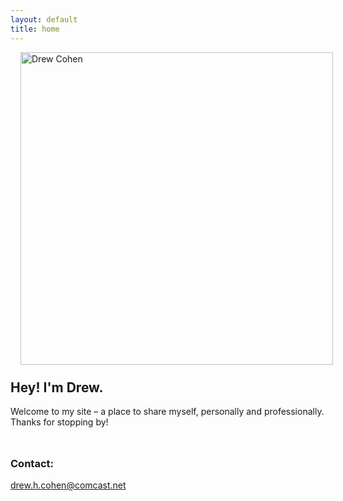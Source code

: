 ```yaml
---
layout: default
title: home
---
```


<img src="{{ '/assets/images/happy_drummer.jpg' | relative_url }}" 
     style="float:left; width:500px; height:500px; margin:0 1rem 1.5rem 1rem;" 
     alt="Drew Cohen" />


## Hey! I'm Drew.

Welcome to my site – a place to share myself, personally and professionally.
Thanks for stopping by!


<div style="margin-top: 3rem;"></div>

### Contact:
drew.h.cohen@comcast.net 




